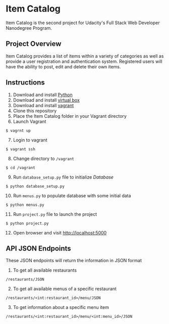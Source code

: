 # Item Catalog

Item Catalog is the second project for Udacity's Full Stack Web Developer Nanodegree Program.

## Project Overview

Item Catalog provides a list of items within a variety of categories as well as provide a user registration and authentication system. Registered users will have the ability to post, edit and delete their own items.

## Instructions

1. Download and install [Python](https://www.python.org/)
2. Download and install [virtual box](https://www.virtualbox.org/)
3. Download and install [vagrant](https://www.vagrantup.com/)
4. Clone this repository
5. Place the Item Catalog folder in your Vagrant directory
6. Launch Vagrant

```$ vagrnt up```

7. Login to vagrant

```$ vagrant ssh```

8. Change directory to ```/vagrant```

```$ cd /vagrant```

9. Run ```database_setup.py``` file to initialize *Database*

```$ python database_setup.py```

10. Run ```menus.py``` to populate database with some initial data

```$ python menus.py```

11. Run ```project.py``` file to launch the project

```$ python project.py```

12. Open browser and visit [http://localhost:5000](http://localhost:5000)

## API JSON Endpoints

These JSON endpoints will return the information in JSON format

1. To get all available restaurants

```/restaurants/JSON```

2. To get all available menus of a specific restaurant

```/restaurants/<int:restaurant_id>/menu/JSON```

3. To get information about a specific menu item

```/restaurants/<int:restaurant_id>/menu/<int:menu_id>/JSON```
